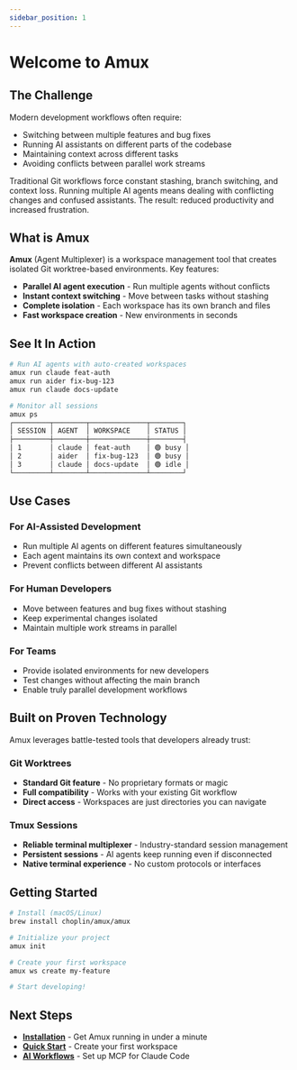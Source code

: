 ```yaml
---
sidebar_position: 1
---
```


# Welcome to Amux

## The Challenge

Modern development workflows often require:

- Switching between multiple features and bug fixes
- Running AI assistants on different parts of the codebase
- Maintaining context across different tasks
- Avoiding conflicts between parallel work streams

Traditional Git workflows force constant stashing, branch switching, and context loss. Running multiple AI agents means dealing with conflicting changes and confused assistants. The result: reduced productivity and increased frustration.

## What is Amux

**Amux** (Agent Multiplexer) is a workspace management tool that creates isolated Git worktree-based environments. Key features:

- **Parallel AI agent execution** - Run multiple agents without conflicts
- **Instant context switching** - Move between tasks without stashing
- **Complete isolation** - Each workspace has its own branch and files
- **Fast workspace creation** - New environments in seconds

## See It In Action

```bash
# Run AI agents with auto-created workspaces
amux run claude feat-auth
amux run aider fix-bug-123
amux run claude docs-update

# Monitor all sessions
amux ps
┌─────────┬────────┬──────────────┬────────┐
│ SESSION │ AGENT  │ WORKSPACE    │ STATUS │
├─────────┼────────┼──────────────┼────────┤
│ 1       │ claude │ feat-auth    │ 🟢 busy │
│ 2       │ aider  │ fix-bug-123  │ 🟢 busy │
│ 3       │ claude │ docs-update  │ 🟢 idle │
└─────────┴────────┴──────────────┴────────┘
```

## Use Cases

### For AI-Assisted Development

- Run multiple AI agents on different features simultaneously
- Each agent maintains its own context and workspace
- Prevent conflicts between different AI assistants

### For Human Developers

- Move between features and bug fixes without stashing
- Keep experimental changes isolated
- Maintain multiple work streams in parallel

### For Teams

- Provide isolated environments for new developers
- Test changes without affecting the main branch
- Enable truly parallel development workflows

## Built on Proven Technology

Amux leverages battle-tested tools that developers already trust:

### Git Worktrees

- **Standard Git feature** - No proprietary formats or magic
- **Full compatibility** - Works with your existing Git workflow
- **Direct access** - Workspaces are just directories you can navigate

### Tmux Sessions

- **Reliable terminal multiplexer** - Industry-standard session management
- **Persistent sessions** - AI agents keep running even if disconnected
- **Native terminal experience** - No custom protocols or interfaces

## Getting Started

```bash
# Install (macOS/Linux)
brew install choplin/amux/amux

# Initialize your project
amux init

# Create your first workspace
amux ws create my-feature

# Start developing!
```

## Next Steps

- **[Installation](getting-started/installation)** - Get Amux running in under a minute
- **[Quick Start](getting-started/quick-start)** - Create your first workspace
- **[AI Workflows](guides/ai-workflows)** - Set up MCP for Claude Code
